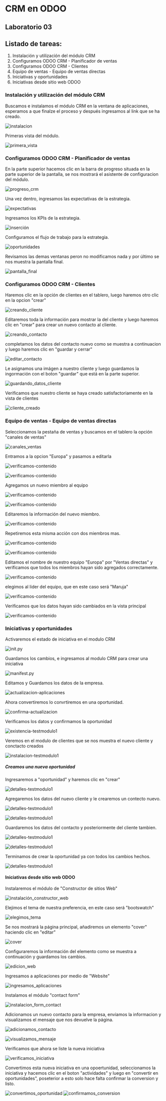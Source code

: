 # CRM en ODOO

## Laboratorio 03

Listado de tareas:
------------------
1. Instalación y utilización del módulo CRM
2. Configuramos ODOO CRM - Planificador de ventas
3. Configuramos ODOO CRM - Clientes
4. Equipo de ventas - Equipo de ventas directas
5. Iniciativas y oportunidades
6. Iniciativas desde sitio web ODOO

### Instalación y utilización del módulo CRM

Buscamos e instalamos el módulo CRM en la ventana de aplicaciones, esperamos a que finalze el proceso y después ingresamos al link que se ha creado.

![instalacion](imagenes/1_instalacion_de_CRM.PNG)

Primeras vista del módulo.

![primera_vista](imagenes/2_primera_vista_de_CRM.PNG)

### Configuramos ODOO CRM - Planificador de ventas

En la parte superior hacemos clic en la barra de progreso situada en la parte superior de la pantalla, se nos mostrará el asistente de configuracion del módulo.

![progreso_crm](imagenes/3_progreso_del_CRM.PNG)

Una vez dentro, ingresamos las expectativas de la estrategia.

![expectativas](imagenes/4_expectativas_CRM.PNG)

Ingresamos los KPIs de la estrategia.

![inserción](imagenes/5_Insercion_de_KPIs.PNG)

Configuramos el flujo de trabajo para la estrategia.

![oportunidades](imagenes/6_Oportunidades.PNG)

Revisamos las demas ventanas peron no modificamos nada y por último se nos muestra la pantalla final.

![pantalla_final](imagenes/7_Pantalla_final.PNG)

### Configuramos ODOO CRM - Clientes

Haremos clic en la opción de clientes en el tablero, luego haremos otro clic en la opcion "crear"

![creando_cliente](imagenes/8_creando_un_cliente.PNG)

Editaremos toda la información para mostrar la del cliente y luego haremos clic en "crear" para crear un nuevo contacto al cliente.

![creando_contacto](imagenes/9_creando_un_contacto_al_cliente.PNG)

completamos los datos del contacto nuevo como se muestra a continuacion y luego haremos clic en "guardar y cerrar"

![editar_contacto](imagenes/10_agregando_datos_al_contacto.PNG)

Le asignamos una imágen a nuestro cliente y luego guardamos la ingormación con el boton "guardar" que está en la parte superior.

![guardando_datos_cliente](imagenes/11_Guardando_datos_del_cliente.PNG)

Verificamos que nuestro cliente se haya creado satisfactoriamente en la vista de clientes

![cliente_creado](imagenes/12_cliente_creado_satisfactoriamente.PNG)

### Equipo de ventas - Equipo de ventas directas

Seleccionamos la pestaña de ventas y buscamos en el tablero la opción "canales de ventas"

![canales_ventas](imagenes/13_Canales_de_ventas.PNG)

Entramos a la opcion "Europa" y pasamos a editarla

![verificamos-contenido](imagenes/14_Ventas_directas.PNG)

![verificamos-contenido](imagenes/15_editamos_el_equipo.PNG)

Agregamos un nuevo miembro al equipo

![verificamos-contenido](imagenes/16_agregamos_miembros.PNG)

![verificamos-contenido](imagenes/17_creamos_nuevo_miembro.PNG)

Editaremos la información del nuevo miembro.

![verificamos-contenido](imagenes/18_editamos_informacion_usuarioNuevo.PNG)

Repetiremos esta misma acción con dos miembros mas.

![verificamos-contenido](imagenes/19_agregamos_nuevos.PNG)

![verificamos-contenido](imagenes/20_ultimo_miembro_agregado.PNG)

Editamos el nombre de nuestro equipo "Europa" por "Ventas directas" y verificamos que todos los miembros hayan sido agregados correctamente.

![verificamos-contenido](imagenes/21_editamos_nombre_verificamos_usuarios.PNG)

elegimos al lider del equipo, que en este caso será "Maruja"

![verificamos-contenido](imagenes/22_elegimos_jefe_guardamos_cambios.PNG)

Verificamos que los datos hayan sido cambiados en la vista principal

![verificamos-contenido](imagenes/23_verificamos_datos.PNG)

### Iniciativas y oportunidades

Activaremos el estado de iniciativa en el modulo CRM

![init.py](imagenes/24_configuracion_punto_venta.PNG)

Guardamos los cambios, e ingresamos al modulo CRM para crear una iniciativa

![manifest.py](imagenes/25_crm_iniciativas.PNG)

Editamos y Guardamos los datos de la empresa.

![actualizacion-aplicaciones](imagenes/26_guardamos_nuevo_contacto.PNG)

Ahora convertiremos lo convrtiremos en una oportunidad.

![confirma-actualizacion](imagenes/27_convertiremos_en_oportunidad.PNG)

Verificamos los datos y confirmamos la oportunidad

![existencia-testmodulo1](imagenes/28_creamos_oportunidad.PNG)

Veremos en el modulo de clientes que se nos muestra el nuevo cliente y conctacto creados

![instalacion-testmodulo1](imagenes/29_verificamos_nuestros_clientes.PNG)

##### Creamos una nueva oportunidad

Ingresaremos a "oportunidad" y haremos clic en "crear"

![detalles-testmodulo1](imagenes/30_creamos_neuva_oportunidad.PNG)

Agregaremos los datos del nuevo cliente y le crearemos un contecto nuevo.

![detalles-testmodulo1](imagenes/31_Agregamos_datos_nuevo_cliente.PNG)

![detalles-testmodulo1](imagenes/32_creamos_nuevo_contacto.PNG)

Guardaremos los datos del contacto y posteriormente del cliente tambien.

![detalles-testmodulo1](imagenes/33_guardamos_cambios_contacto.PNG)

![detalles-testmodulo1](imagenes/34_guardamos_cliente.PNG)

Terminamos de crear la oportunidad ya con todos los cambios hechos.

![detalles-testmodulo1](imagenes/35_terminamos_oportunidad.PNG)

#### Iniciativas desde sitio web ODOO

Instalaremos el módulo de "Constructor de sitios Web"

![instalación_constructor_web](imagenes/36_instalamos_construcor_sitios_web.PNG)

Elejimos el tema de nuestra preferencia, en este caso será "bootswatch"

![elegimos_tema](imagenes/37_elegimos_tema.PNG)

Se nos mostrará la página principal, añadiremos un elemento "cover" haciendo clic en "editar"

![cover](imagenes/38_insertamos_elemento_cover.PNG)

Configuraremos la información del elemento como se muestra a continuación y guardamos los cambios.

![edicion_web](imagenes/39_editamos_elemento_cover.PNG)

Ingresamos a aplicaciones por medio de "Website"

![ingresamos_aplicaciones](imagenes/40_ingresamos_aplicaciones.PNG)

Instalamos el módulo "contact form"

![instalacion_form_contact](imagenes/41_instalamos_formulario_contacto.PNG)

Adicionamos un nuevo contacto para la empresa, enviamos la informacion y visualizamos el mensaje que nos devuelve la página.

![adicionamos_contacto](imagenes/42_enviamos_consultas.PNG)

![visualizamos_mensaje](imagenes/43_visualizamos_mensaje.PNG)

Verificamos que ahora se liste la nueva iniciativa

![verificamos_iniciativa](imagenes/44_verificamos_iniciativa.PNG)

Convertimos esta nueva iniciativa en una opoertunidad, seleccionamos la iniciativa y hacemos clic en el boton "actividades" y luego en "convertir en oportunidades", poseterior a esto solo hace falta confirmar la conversion y listo.

![convertimos_oportunidad](imagenes/45_convertimos_oportunidad.PNG)
![confirmamos_conversion](imagenes/46_confirmamos_oportunidad.PNG)